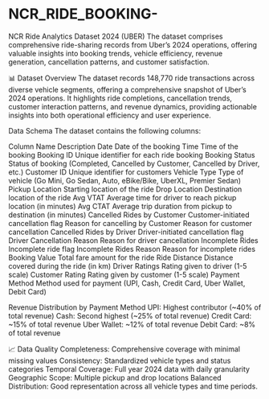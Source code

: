# NCR_RIDE_BOOKING-
NCR Ride Analytics Dataset 2024 (UBER) The dataset comprises comprehensive ride-sharing records from Uber’s 2024 operations, offering valuable insights into booking trends, vehicle efficiency, revenue generation, cancellation patterns, and customer satisfaction.

📊 Dataset Overview
The dataset records 148,770 ride transactions across diverse vehicle segments, offering a comprehensive snapshot of Uber’s 2024 operations. It highlights ride completions, cancellation trends, customer interaction patterns, and revenue dynamics, providing actionable insights into both operational efficiency and user experience.

Data Schema
The dataset contains the following columns:

Column Name	Description
Date	Date of the booking
Time	Time of the booking
Booking ID	Unique identifier for each ride booking
Booking Status	Status of booking (Completed, Cancelled by Customer, Cancelled by Driver, etc.)
Customer ID	Unique identifier for customers
Vehicle Type	Type of vehicle (Go Mini, Go Sedan, Auto, eBike/Bike, UberXL, Premier Sedan)
Pickup Location	Starting location of the ride
Drop Location	Destination location of the ride
Avg VTAT	Average time for driver to reach pickup location (in minutes)
Avg CTAT	Average trip duration from pickup to destination (in minutes)
Cancelled Rides by Customer	Customer-initiated cancellation flag
Reason for cancelling by Customer	Reason for customer cancellation
Cancelled Rides by Driver	Driver-initiated cancellation flag
Driver Cancellation Reason	Reason for driver cancellation
Incomplete Rides	Incomplete ride flag
Incomplete Rides Reason	Reason for incomplete rides
Booking Value	Total fare amount for the ride
Ride Distance	Distance covered during the ride (in km)
Driver Ratings	Rating given to driver (1-5 scale)
Customer Rating	Rating given by customer (1-5 scale)
Payment Method	Method used for payment (UPI, Cash, Credit Card, Uber Wallet, Debit Card)


Revenue Distribution by Payment Method
UPI: Highest contributor (~40% of total revenue)
Cash: Second highest (~25% of total revenue)
Credit Card: ~15% of total revenue
Uber Wallet: ~12% of total revenue
Debit Card: ~8% of total revenue

📈 Data Quality
Completeness: Comprehensive coverage with minimal missing values
Consistency: Standardized vehicle types and status categories
Temporal Coverage: Full year 2024 data with daily granularity
Geographic Scope: Multiple pickup and drop locations
Balanced Distribution: Good representation across all vehicle types and time periods.

